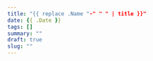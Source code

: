 ```yaml
---
title: "{{ replace .Name "-" " " | title }}"
date: {{ .Date }}
tags: []
summary: ""
draft: true
slug: ""
---
```

